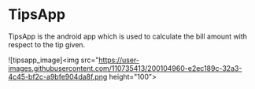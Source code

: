# TipsApp
TipsApp is the android app which is used to calculate the bill amount with respect to the tip given.



![tipsapp_image]<img src="https://user-images.githubusercontent.com/110735413/200104960-e2ec189c-32a3-4c45-bf2c-a9bfe904da8f.png height="100">
